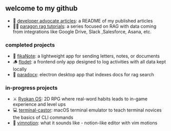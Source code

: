 ## welcome to my github
- 💁 [developer advocate articles](https://github.com/jackmuva/developer-advocate-articles/blob/main/README.md): a README of my published articles
- 👨‍🏫 [paragon rag tutorials](https://github.com/useparagon/rag-tutorials): a series focused on RAG with data coming from integrations like Google Drive, Slack ,Salesforce, Asana, etc.

### completed projects
- 💌 [fikaNote](https://fikanote.com): a lightweight app for sending letters, notes, or documents
- 🪵 [flodet](https://flodet.com): a frontend only app designed to log activities with all data kept locally
- 🔎 [paradocx](https://github.com/jackmuva/paradocx): electron desktop app that indexes docs for rag search

### in-progress projects
- ⚔️ [Ryokan OS](https://github.com/jackmuva/ryokan-os): 2D RPG where real-word habits leads to in-game experience and level ups
- 💻 [terminal-castor](https://github.com/jackmuva/terminal-castor): macOS terminal emulator to teach terminal novices the basics of CLI commands
- 🏃 [vimnotion](https://github.com/jackmuva/vimnotion): what it sounds like - notion-like editor with vim motions
  
